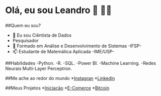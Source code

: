 # **Olá, eu sou Leandro** 👋 :man_technologist:
###


##Quem eu sou?

- 🔭 Eu sou Ciêntista de Dados
-  Pesquisador
- 🤔 Formado em Análise e Desenvolvimento de Sistemas -IFSP-
- 📫 Estudante de Matemática Aplicada -IME/USP-

##Habilidades
 -Python.
 -R.
 -SQL.
 -Power BI.
 -Machine Learning.
 -Redes Neurais Multi-Layer Perceptron.
 
 ##Me ache ao redor do mundo
  *[Instagran](link)
  *[Linkedin](link)
  
 ##Meus Projetos
  *[Iniciação]()
  *[E-Comerce]()
  *[Bitcoin]()

